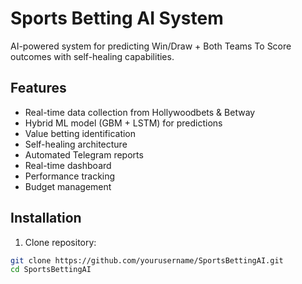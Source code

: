 # Sports Betting AI System

AI-powered system for predicting Win/Draw + Both Teams To Score outcomes with self-healing capabilities.

## Features

- Real-time data collection from Hollywoodbets & Betway
- Hybrid ML model (GBM + LSTM) for predictions
- Value betting identification
- Self-healing architecture
- Automated Telegram reports
- Real-time dashboard
- Performance tracking
- Budget management

## Installation

1. Clone repository:
```bash
git clone https://github.com/yourusername/SportsBettingAI.git
cd SportsBettingAI
